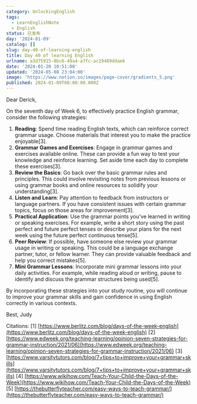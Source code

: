 ```yaml
---
category: UnlockingEnglish
tags:
  - LearnEnglishNote
  - English
status: 已发布
day: '2024-01-09'
catalog: []
slug: day-40-of-learning-english
title: Day 40 of learning English
urlname: a3d75915-0bc6-49a4-a7fc-ac29489ddae6
date: '2024-01-20 10:51:00'
updated: '2024-05-08 23:04:00'
image: 'https://www.notion.so/images/page-cover/gradients_5.png'
published: 2024-01-09T08:00:00.000Z
---
```


Dear Derick,


On the seventh day of Week 6, to effectively practice English grammar, consider the following strategies:

1. **Reading**: Spend time reading English texts, which can reinforce correct grammar usage. Choose materials that interest you to make the practice enjoyable[3].
2. **Grammar Games and Exercises**: Engage in grammar games and exercises available online. These can provide a fun way to test your knowledge and reinforce learning. Set aside time each day to complete these exercises[3].
3. **Review the Basics**: Go back over the basic grammar rules and principles. This could involve revisiting notes from previous lessons or using grammar books and online resources to solidify your understanding[3].
4. **Listen and Learn**: Pay attention to feedback from instructors or language partners. If you have consistent issues with certain grammar topics, focus on those areas for improvement[3].
5. **Practical Application**: Use the grammar points you've learned in writing or speaking exercises. For example, write a short story using the past perfect and future perfect tenses or describe your plans for the next week using the future perfect continuous tense[5].
6. **Peer Review**: If possible, have someone else review your grammar usage in writing or speaking. This could be a language exchange partner, tutor, or fellow learner. They can provide valuable feedback and help you correct mistakes[5].
7. **Mini Grammar Lessons**: Incorporate mini grammar lessons into your daily activities. For example, while reading aloud or writing, pause to identify and discuss the grammar structures being used[5].

By incorporating these strategies into your study routine, you will continue to improve your grammar skills and gain confidence in using English correctly in various contexts.


Best,
Judy


Citations:
[1] [https://www.berlitz.com/blog/days-of-the-week-english](https://www.berlitz.com/blog/days-of-the-week-english)
[2] [https://www.edweek.org/teaching-learning/opinion-seven-strategies-for-grammar-instruction/2021/06](https://www.edweek.org/teaching-learning/opinion-seven-strategies-for-grammar-instruction/2021/06)
[3] [https://www.varsitytutors.com/blog/7+tips+to+improve+your+grammar+skills](https://www.varsitytutors.com/blog/7+tips+to+improve+your+grammar+skills)
[4] [https://www.wikihow.com/Teach-Your-Child-the-Days-of-the-Week](https://www.wikihow.com/Teach-Your-Child-the-Days-of-the-Week)
[5] [https://thebutterflyteacher.com/easy-ways-to-teach-grammar/](https://thebutterflyteacher.com/easy-ways-to-teach-grammar/)

